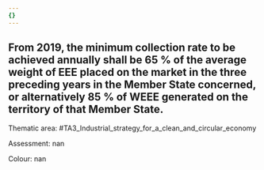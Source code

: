 ```yaml
---
{}
---
```

## From 2019, the minimum collection rate to be achieved annually shall be 65 % of the average weight of EEE placed on the market in the three preceding years in the Member State concerned, or alternatively 85 % of WEEE generated on the territory of that Member State.

Thematic area: #TA3_Industrial_strategy_for_a_clean_and_circular_economy

Assessment: nan

Colour: nan